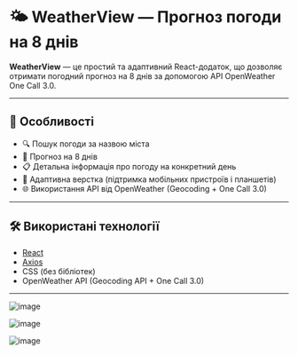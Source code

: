 # 🌤 WeatherView — Прогноз погоди на 8 днів

**WeatherView** — це простий та адаптивний React-додаток, що дозволяє отримати погодний прогноз на 8 днів за допомогою API OpenWeather One Call 3.0.

---

## 📌 Особливості

- 🔍 Пошук погоди за назвою міста
- 📆 Прогноз на 8 днів
- 📋 Детальна інформація про погоду на конкретний день
- 📱 Адаптивна верстка (підтримка мобільних пристроїв і планшетів)
- 🌐 Використання API від OpenWeather (Geocoding + One Call 3.0)

---

## 🛠 Використані технології

- [React](https://reactjs.org/)
- [Axios](https://axios-http.com/)
- CSS (без бібліотек)
- OpenWeather API (Geocoding API + One Call 3.0)

---

![image](https://github.com/user-attachments/assets/5f81456d-0348-4f81-a998-e285f48e990f)



![image](https://github.com/user-attachments/assets/29ea8d06-d5eb-4b2f-a71f-1d3012e58ffc)


![image](https://github.com/user-attachments/assets/e42b539c-97f8-4c2a-af26-abfc742bd6e4)




